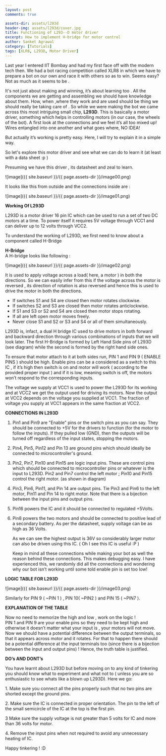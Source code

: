 ```yaml
---
layout: post
comments: true

assets-dir: assets/l293d
header-img: assets/l293d/cover.jpg
title: Functioning of L293--D motor driver
excerpt: How to implement H-bridge for motor control
author: Sanket Agrawal
category: [Tutorials]
tags: [XLR8, L293D, Motor Driver]
---
```


Last year I entered IIT Bombay and had my first face off with the modern
tech then. We had a bot racing competition called XLR8 in which we have
to prepare a bot on our own and race it with others so as to win. Seems
easy? Not as much as it seems to be .

It's not just about making and winning, it’s about learning too . All
the components we are getting and assembling we should have knowledge
about them. How, when ,where they work and are used should be thing we
should really be taking care of .
So while we were making the bot we came across this most intriguing
small chip, **L293D**. This is basically a motor driver, something which
helps in controlling motors (in our case, the wheels of the bot). A
first look at the connections and we feel it’s all too mixed up! Wires
entangled into one another and what goes where, NO IDEA!

But actually it’s working is pretty easy. Here, I will try to explain it
in a simple way.  

So let's explore this motor driver and see what we can do to learn it
(at least with a data sheet :p )  
  
Presuming we have this driver , its datasheet and zeal to learn.

![image]({{ site.baseurl }}/{{ page.assets-dir }}/image00.png)

It looks like this from outside and the connections inside are :

![image]({{ site.baseurl }}/{{ page.assets-dir }}/image01.png)

**Working Of L293D**

L293D is a motor driver 16 pin IC which can be used to run a set of two
DC motors at a time. To power itself it requires 5V voltage through VCC1
and can deliver up to 12 volts through VCC2.

To understand the working of L293D, we first need to know about a
component called H-Bridge

**H-Bridge**  
A H-bridge looks like following :

![image]({{ site.baseurl }}/{{ page.assets-dir }}/image02.png)

It is used to apply voltage across a load( here, a motor ) in both the
directions. So we can easily infer from this if the voltage across the
motor is reversed , its direction of rotation is also reversed and hence
this is used to drive the motor in both the directions.  
  
- If switches S1 and S4 are closed then motor rotates clockwise.
- If switches S2 and S3 are closed then motor rotates anticlockwise.
- If S1 and S3 or S2 and S4 are closed then motor stops rotating.
- If all are left open motor moves freely.
- Never close S1 and S2 or S3 and S4 or all of them simultaneously.

L293D is, infact, a dual H bridge IC used to drive motors in both
forward and backward direction through various combinations of inputs
that we will look later. The first H-Bridge is formed by Left Hand Side
pins of L293D (see diagram) while the second is formed by the right hand
side ones.

To ensure that motor attach to it at both sides run, PIN 1 and PIN 9 (
ENABLE PINS ) should be high. Enable pins can be a considered as a
switch to this IC , if it’s high then switch is on and motor will work (
according to the provided proper input ) and if it is low, meaning
switch is off, the motors won’t respond to the corresponding inputs.  
  
The voltage we supply at VCC1 is used to power the L293D for its working
and at VCC2 we get the output used for driving its motors. Now the
output at VCC2 depends on the voltage you supplied at VCC1. The fraction
of voltage you supply at VCC1 appears in the same fraction at VCC2.

**CONNECTIONS IN L293D**  
  
1.  Pin1 and Pin9 are "Enable" pins or the switch pins as you can say.
    They should be connected to +5V for the drivers to function (for
    the motor to follow the inputs). If they pulled low (GND), then
    the outputs will be turned off regardless of the input states,
    stopping the motors.

2.  Pin4, Pin5, Pin12 and Pin 13 are ground pins which should ideally be
    connected to microcontroller's ground.

3.  Pin2, Pin7, Pin10 and Pin15 are logic input pins. These are control
    pins which should be connected to microcontroller pins or whatever
    is the input to L293D. Pin2 and Pin7 control the left motor ;
    Pin10 and Pin15 control the right motor. (as shown in diagram)

4.  Pin3, Pin6, Pin11, and Pin 14 are output pins. Tie Pin3 and Pin6 to
    the left motor, Pin11 and Pin 14 to right motor. Note that there
    is a bijection between the input pins and output pins.

5.  Pin16 powers the IC and it should be connected to regulated +5Volts.

6.  Pin8 powers the two motors and should be connected to positive lead
     of a secondary battery. As per the datasheet, supply voltage can
    be as high as 36 Volts.  
    
    As we can see the highest output is 36V so considerably larger
    motor can also be driven using this IC. ( Oh I see this IC is
    useful :P )  
    
    Keep in mind all these connections while making your bot as well
    the reason behind these connections. This makes debugging easy.
    I have experienced this, we randomly did all the connections and
    wondering why our bot isn’t working until some told enable pin is
    set too low!

**LOGIC TABLE FOR L293D**

![image]({{ site.baseurl }}/{{ page.assets-dir }}/image03.png)

Similarly for PIN 9 ( ~PIN 1 ) , PIN 10( ~PIN2 ) and PIN 15 ( ~PIN7 ). 
  
**EXPLANATION OF THE TABLE**

Now no need to memorize the high and low , work on the logic !  
PIN 1 and PIN 9 are your enable pins so they need to be kept high and
otherwise it doesn’t matter what your input is , your motors will not
move.  
Now we should have a potential difference between the output terminals,
so that it appears across motor and it rotates. For that to happen there
should be a potential difference at the input terminals too (since there
is a bijection between the input and output pins) ! Hence, the truth
table is justified.  
  
**DO’s AND DONT’s**
  
You have learnt about L293D but before moving on to any kind of
tinkering you should know what to experiment and what not to ( unless
you are so enthusiastic to see whats like a blown up L293D). Here we go:
  
1\. Make sure you connect all the pins properly such that no two pins are
shorted except the ground pins.

2\. Make sure the IC is connected in proper orientation. The pin to the
left of the small semicircle of the IC at the top is the first pin.

3 Make sure the supply voltage is not greater than 5 volts for IC and
more than 36 volts for motor.

4\. Remove the input pins when not required to avoid any unnecessary
heating of IC.  
  
Happy tinkering ! :D